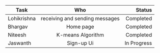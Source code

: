 | Task     | Who        | Status |
| ------------- |:-------------:| -----:|
| Lohikrishna    | receiving and sending messages | Completed|
| Bhargav      | Home page    |   Completed |
| Niteesh | K-means Algorithm      |   Completed |
| Jaswanth | Sign-up Ui      |   In Progress |

